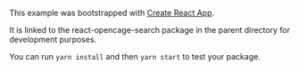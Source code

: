 This example was bootstrapped with [Create React App](https://github.com/facebook/create-react-app).

It is linked to the react-opencage-search package in the parent directory for development purposes.

You can run `yarn install` and then `yarn start` to test your package.
